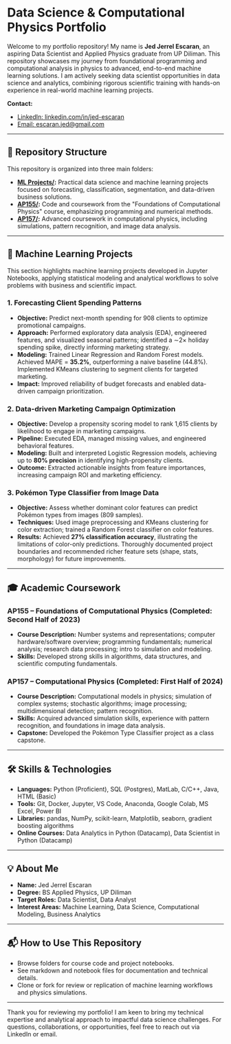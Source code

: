 # Data Science & Computational Physics Portfolio

Welcome to my portfolio repository! My name is **Jed Jerrel Escaran**, an aspiring Data Scientist and Applied Physics graduate from UP Diliman. This repository showcases my journey from foundational programming and computational analysis in physics to advanced, end-to-end machine learning solutions. I am actively seeking data scientist opportunities in data science and analytics, combining rigorous scientific training with hands-on experience in real-world machine learning projects.

**Contact:**  
- [LinkedIn: linkedin.com/in/jed-escaran](https://linkedin.com/in/jed-escaran)  
- [Email: escaran.jed@gmail.com](mailto:escaran.jed@gmail.com)

---

## 📂 Repository Structure

This repository is organized into three main folders:

- **[ML Projects/](./ML%20Projects):** Practical data science and machine learning projects focused on forecasting, classification, segmentation, and data-driven business solutions.
- **[AP155/](./AP155):** Code and coursework from the "Foundations of Computational Physics" course, emphasizing programming and numerical methods.
- **[AP157/](./AP157):** Advanced coursework in computational physics, including simulations, pattern recognition, and image data analysis.

---

## 🤖 Machine Learning Projects

This section highlights machine learning projects developed in Jupyter Notebooks, applying statistical modeling and analytical workflows to solve problems with business and scientific impact.

### 1. Forecasting Client Spending Patterns
- **Objective:** Predict next-month spending for 908 clients to optimize promotional campaigns.
- **Approach:** Performed exploratory data analysis (EDA), engineered features, and visualized seasonal patterns; identified a ∼2× holiday spending spike, directly informing marketing strategy.
- **Modeling:** Trained Linear Regression and Random Forest models. Achieved MAPE = **35.2%**, outperforming a naive baseline (44.8%). Implemented KMeans clustering to segment clients for targeted marketing.
- **Impact:** Improved reliability of budget forecasts and enabled data-driven campaign prioritization.

### 2. Data-driven Marketing Campaign Optimization
- **Objective:** Develop a propensity scoring model to rank 1,615 clients by likelihood to engage in marketing campaigns.
- **Pipeline:** Executed EDA, managed missing values, and engineered behavioral features.
- **Modeling:** Built and interpreted Logistic Regression models, achieving up to **80% precision** in identifying high-propensity clients.
- **Outcome:** Extracted actionable insights from feature importances, increasing campaign ROI and marketing efficiency.

### 3. Pokémon Type Classifier from Image Data
- **Objective:** Assess whether dominant color features can predict Pokémon types from images (809 samples).
- **Techniques:** Used image preprocessing and KMeans clustering for color extraction; trained a Random Forest classifier on color features.
- **Results:** Achieved **27% classification accuracy**, illustrating the limitations of color-only predictions. Thoroughly documented project boundaries and recommended richer feature sets (shape, stats, morphology) for future improvements.

---

## 🎓 Academic Coursework

### AP155 – Foundations of Computational Physics (Completed: Second Half of 2023)
- **Course Description:** Number systems and representations; computer hardware/software overview; programming fundamentals; numerical analysis; research data processing; intro to simulation and modeling.
- **Skills:** Developed strong skills in algorithms, data structures, and scientific computing fundamentals.

### AP157 – Computational Physics (Completed: First Half of 2024)
- **Course Description:** Computational models in physics; simulation of complex systems; stochastic algorithms; image processing; multidimensional detection; pattern recognition.
- **Skills:** Acquired advanced simulation skills, experience with pattern recognition, and foundations in image data analysis.
- **Capstone:** Developed the Pokémon Type Classifier project as a class capstone.

---

## 🛠️ Skills & Technologies

- **Languages:** Python (Proficient), SQL (Postgres), MatLab, C/C++, Java, HTML (Basic)
- **Tools:** Git, Docker, Jupyter, VS Code, Anaconda, Google Colab, MS Excel, Power BI
- **Libraries:** pandas, NumPy, scikit-learn, Matplotlib, seaborn, gradient boosting algorithms
- **Online Courses:** Data Analytics in Python (Datacamp), Data Scientist in Python (Datacamp)

---

## 💡 About Me

- **Name:** Jed Jerrel Escaran
- **Degree:** BS Applied Physics, UP Diliman
- **Target Roles:** Data Scientist, Data Analyst
- **Interest Areas:** Machine Learning, Data Science, Computational Modeling, Business Analytics

---

## 📬 How to Use This Repository

- Browse folders for course code and project notebooks.
- See markdown and notebook files for documentation and technical details.
- Clone or fork for review or replication of machine learning workflows and physics simulations.

---

Thank you for reviewing my portfolio! I am keen to bring my technical expertise and analytical approach to impactful data science challenges. For questions, collaborations, or opportunities, feel free to reach out via LinkedIn or email.